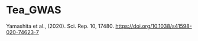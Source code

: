 # Tea_GWAS
Yamashita et al., (2020). Sci. Rep. 10, 17480. https://doi.org/10.1038/s41598-020-74623-7
